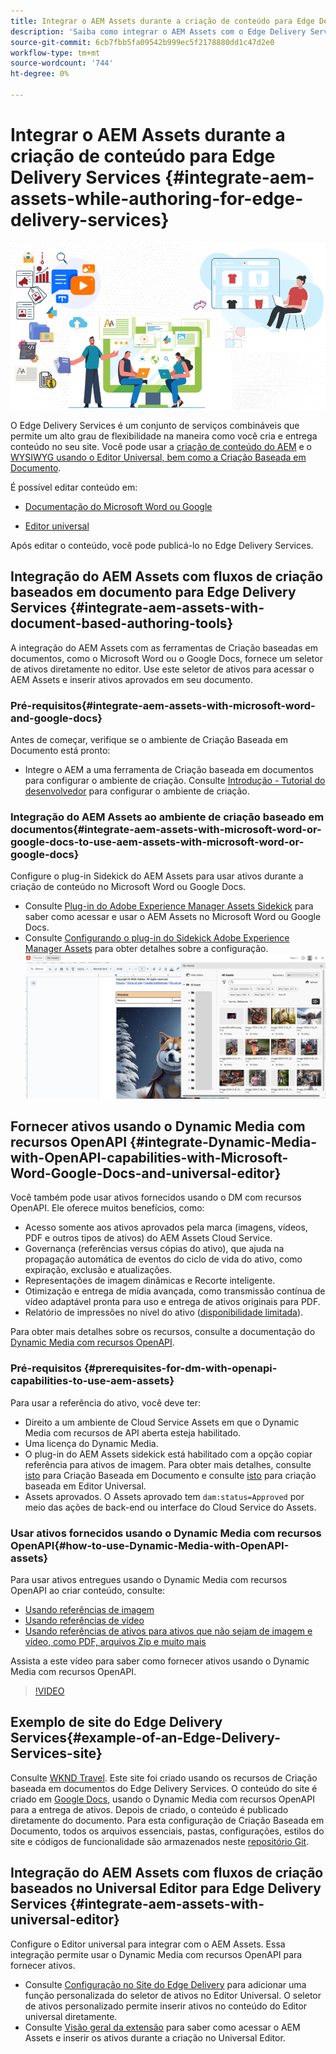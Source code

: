 ```yaml
---
title: Integrar o AEM Assets durante a criação de conteúdo para Edge Delivery Services
description: 'Saiba como integrar o AEM Assets com o Edge Delivery Services. Essa integração permite que você: integre o AEM Assets ao Microsoft Word e Google Docs, integre o AEM Assets ao Universal Editor, integre o Dynamic Media aos recursos OpenAPI com o Universal Editor e integre o Dynamic Media aos recursos OpenAPI com o Microsoft Word e o Google Docs. Após essa integração, você pode — usar o AEM Assets no Microsoft Word e Google Docs, usar o AEM Assets no Universal Editor, usar o Dynamic Media com recursos OpenAPI no Universal Editor para fornecer ativos e usar o Dynamic Media com recursos OpenAPI no Microsoft Word e Google Docs para fornecer ativos.'
source-git-commit: 6cb7fbb5fa09542b999ec5f2178880dd1c47d2e0
workflow-type: tm+mt
source-wordcount: '744'
ht-degree: 0%

---
```


# Integrar o AEM Assets durante a criação de conteúdo para Edge Delivery Services {#integrate-aem-assets-while-authoring-for-edge-delivery-services}

![EDS2](/help/assets/assets/EDS2.png)

O Edge Delivery Services é um conjunto de serviços combináveis que permite um alto grau de flexibilidade na maneira como você cria e entrega conteúdo no seu site. Você pode usar a [criação de conteúdo do AEM](/help/sites-cloud/authoring/author-publish.md) e o [WYSIWYG usando o Editor Universal, bem como a Criação Baseada em Documento](https://experienceleague.adobe.com/en/docs/experience-manager-cloud-service/content/edge-delivery/wysiwyg-authoring/authoring).

É possível editar conteúdo em:

* [Documentação do Microsoft Word ou Google](#integrate-aem-assets-with-document-based-authoring-tools)

* [Editor universal](#integrate-aem-assets-with-universal-editor)

Após editar o conteúdo, você pode publicá-lo no Edge Delivery Services.

## Integração do AEM Assets com fluxos de criação baseados em documento para Edge Delivery Services {#integrate-aem-assets-with-document-based-authoring-tools}

A integração do AEM Assets com as ferramentas de Criação baseadas em documentos, como o Microsoft Word ou o Google Docs, fornece um seletor de ativos diretamente no editor. Use este seletor de ativos para acessar o AEM Assets e inserir ativos aprovados em seu documento.

### Pré-requisitos{#integrate-aem-assets-with-microsoft-word-and-google-docs}

Antes de começar, verifique se o ambiente de Criação Baseada em Documento está pronto:

* Integre o AEM a uma ferramenta de Criação baseada em documentos para configurar o ambiente de criação. Consulte [Introdução - Tutorial do desenvolvedor](https://www.aem.live/developer/tutorial) para configurar o ambiente de criação.

### Integração do AEM Assets ao ambiente de criação baseado em documentos{#integrate-aem-assets-with-microsoft-word-or-google-docs-to-use-aem-assets-with-microsoft-word-or-google-docs}

Configure o plug-in Sidekick do AEM Assets para usar ativos durante a criação de conteúdo no Microsoft Word ou Google Docs.

* Consulte [Plug-in do Adobe Experience Manager Assets Sidekick](https://www.aem.live/docs/aem-assets-sidekick-plugin#using-experience-manager-assets-for-website-authors) para saber como acessar e usar o AEM Assets no Microsoft Word ou Google Docs.
* Consulte [Configurando o plug-in do Sidekick Adobe Experience Manager Assets](https://www.aem.live/developer/configuring-aem-assets-sidekick-plugin) para obter detalhes sobre a configuração.
  ![barra lateral de meus ativos](/help/assets/assets/my-assets-sidebar.png)

## Fornecer ativos usando o Dynamic Media com recursos OpenAPI {#integrate-Dynamic-Media-with-OpenAPI-capabilities-with-Microsoft-Word-Google-Docs-and-universal-editor}

Você também pode usar ativos fornecidos usando o DM com recursos OpenAPI. Ele oferece muitos benefícios, como:

* Acesso somente aos ativos aprovados pela marca (imagens, vídeos, PDF e outros tipos de ativos) do AEM Assets Cloud Service.
* Governança (referências versus cópias do ativo), que ajuda na propagação automática de eventos do ciclo de vida do ativo, como expiração, exclusão e atualizações.
* Representações de imagem dinâmicas e Recorte inteligente.
* Otimização e entrega de mídia avançada, como transmissão contínua de vídeo adaptável pronta para uso e entrega de ativos originais para PDF.
* Relatório de impressões no nível do ativo ([disponibilidade limitada](/help/assets/manage-reports-assets-view.md#dynamic-media-delivery-reports)).

Para obter mais detalhes sobre os recursos, consulte a documentação do [Dynamic Media com recursos OpenAPI](https://experienceleague.adobe.com/en/docs/experience-manager-cloud-service/content/assets/dynamicmedia/dynamic-media-open-apis/dynamic-media-open-apis-overview).

### Pré-requisitos {#prerequisites-for-dm-with-openapi-capabilities-to-use-aem-assets}

Para usar a referência do ativo, você deve ter:

* Direito a um ambiente de Cloud Service Assets em que o Dynamic Media com recursos de API aberta esteja habilitado.
* Uma licença do Dynamic Media.
* O plug-in do AEM Assets sidekick está habilitado com a opção copiar referência para ativos de imagem. Para obter mais detalhes, consulte [isto](https://www.aem.live/developer/configuring-aem-assets-sidekick-plugin#copymode) para Criação Baseada em Documento e consulte [isto](https://developer.adobe.com/uix/docs/extension-manager/extension-developed-by-adobe/configurable-asset-picker/#extension-overview) para criação baseada em Editor Universal.
* Assets aprovados. O Assets aprovado tem `dam:status=Approved` por meio das ações de back-end ou interface do Cloud Service do Assets.

### Usar ativos fornecidos usando o Dynamic Media com recursos OpenAPI{#how-to-use-Dynamic-Media-with-OpenAPI-assets}

Para usar ativos entregues usando o Dynamic Media com recursos OpenAPI ao criar conteúdo, consulte:

* [Usando referências de imagem](https://www.aem.live/docs/aem-assets-sidekick-plugin#using-image-references-when-authoring-content)
* [Usando referências de vídeo](https://www.aem.live/docs/aem-assets-sidekick-plugin#using-video-references-when-authoring-content)
* [Usando referências de ativos para ativos que não sejam de imagem e vídeo, como PDF, arquivos Zip e muito mais](https://www.aem.live/docs/aem-assets-sidekick-plugin#using-asset-references-for-pdf-zip-etc-when-authoring-content)

Assista a este vídeo para saber como fornecer ativos usando o Dynamic Media com recursos OpenAPI.

>[!VIDEO](https://video.tv.adobe.com/v/3441155)

## Exemplo de site do Edge Delivery Services{#example-of-an-Edge-Delivery-Services-site}

Consulte [WKND Travel](https://aem-dynamicmedia-demo--dm--hlxsites.aem.live/travel-hospitality/wknd-trvl-home). Este site foi criado usando os recursos de Criação baseada em documentos do Edge Delivery Services. O conteúdo do site é criado em [Google Docs](https://drive.google.com/drive/folders/1HCCHRWp4HJIXW_cUv5cRDQ5DzzqiZsXT), usando o Dynamic Media com recursos OpenAPI para a entrega de ativos. Depois de criado, o conteúdo é publicado diretamente do documento. Para esta configuração de Criação Baseada em Documento, todos os arquivos essenciais, pastas, configurações, estilos do site e códigos de funcionalidade são armazenados neste [repositório Git](https://github.com/hlxsites/franklin-assets-selector/tree/aem-dynamicmedia-demo/blocks).

## Integração do AEM Assets com fluxos de criação baseados no Universal Editor para Edge Delivery Services {#integrate-aem-assets-with-universal-editor}

Configure o Editor universal para integrar com o AEM Assets. Essa integração permite usar o Dynamic Media com recursos OpenAPI para fornecer ativos.

* Consulte [Configuração no Site do Edge Delivery](https://developer.adobe.com/uix/docs/extension-manager/extension-developed-by-adobe/configurable-asset-picker/#configuration-in-edge-delivery-site) para adicionar uma função personalizada do seletor de ativos no Editor Universal. O seletor de ativos personalizado permite inserir ativos no conteúdo do Editor universal diretamente.
* Consulte [Visão geral da extensão](https://developer.adobe.com/uix/docs/extension-manager/extension-developed-by-adobe/configurable-asset-picker/#extension-overview) para saber como acessar o AEM Assets e inserir os ativos durante a criação no Universal Editor.
